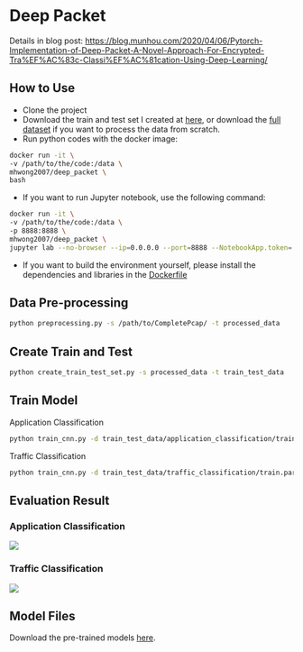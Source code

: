 # Deep Packet

Details in blog post: https://blog.munhou.com/2020/04/06/Pytorch-Implementation-of-Deep-Packet-A-Novel-Approach-For-Encrypted-Tra%EF%AC%83c-Classi%EF%AC%81cation-Using-Deep-Learning/

## How to Use

* Clone the project
* Download the train and test set I created at [here](https://drive.google.com/file/d/1_O2LPs3RixaErigJ_WL1Ecq83VXCXptq/view?usp=sharing), or download the [full dataset](https://www.unb.ca/cic/datasets/vpn.html) if you want to process the data from scratch.
* Run python codes with the docker image:
```bash
docker run -it \
-v /path/to/the/code:/data \
mhwong2007/deep_packet \
bash
```
* If you want to run Jupyter notebook, use the following command:
```bash
docker run -it \
-v /path/to/the/code:/data \
-p 8888:8888 \
mhwong2007/deep_packet \
jupyter lab --no-browser --ip=0.0.0.0 --port=8888 --NotebookApp.token='' --allow-root
```
* If you want to build the environment yourself, please install the dependencies and libraries in the [Dockerfile](Dockerfile)

## Data Pre-processing

```bash
python preprocessing.py -s /path/to/CompletePcap/ -t processed_data
```

## Create Train and Test

```bash
python create_train_test_set.py -s processed_data -t train_test_data
```

## Train Model

Application Classification

```bash
python train_cnn.py -d train_test_data/application_classification/train.parquet -m model/application_classification.cnn.model -t app
```

Traffic Classification

```bash
python train_cnn.py -d train_test_data/traffic_classification/train.parquet -m model/traffic_classification.cnn.model -t traffic
```

## Evaluation Result
### Application Classification
![](https://blog.munhou.com/images/deep-packet/cnn_app_classification.png)

### Traffic Classification
![](https://blog.munhou.com/images/deep-packet/cnn_traffic_classification.png)

## Model Files

Download the pre-trained models [here](https://drive.google.com/file/d/1f0zjzuerhbWmXrgob7uDGQt-fdZrJ50V/view?usp=sharing).
